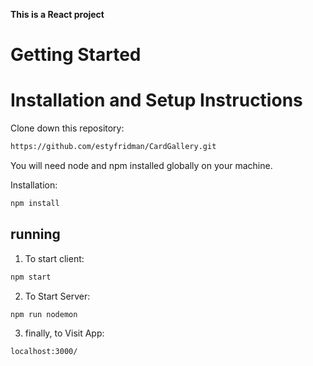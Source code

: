 **This is a React project**


# Getting Started

# Installation and Setup Instructions

Clone down this repository:
```bash
https://github.com/estyfridman/CardGallery.git
```

You will need node and npm installed globally on your machine.

Installation:

```bash
npm install
```

## running

1. To start client:

```bash
npm start
```

2. To Start Server:
```bash
npm run nodemon
```

3. finally, to Visit App:
```bash
localhost:3000/
```

